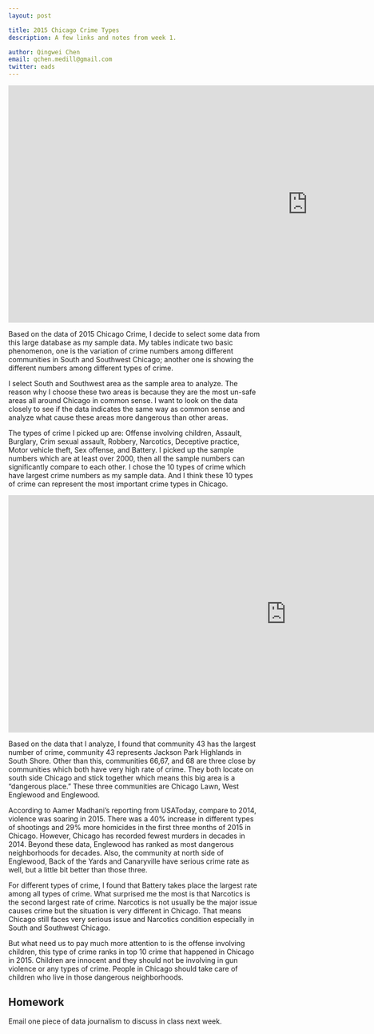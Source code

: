 ```yaml
---
layout: post

title: 2015 Chicago Crime Types
description: A few links and notes from week 1.

author: Qingwei Chen
email: qchen.medill@gmail.com
twitter: eads
---
```


<iframe width="1196.5" height="475" seamless frameborder="0" scrolling="no" src="https://docs.google.com/spreadsheets/d/1vz6cYSaG_056QGUg_z_6DtOhRAfoy6seWuWiLfU1zRI/pubchart?oid=505065583&amp;format=interactive"></iframe>

Based on the data of 2015 Chicago Crime, I decide to select some data from this large database as my sample data. My tables indicate two basic phenomenon, one is the variation of crime numbers among different communities in South and Southwest Chicago; another one is showing the different numbers among different types of crime. 

I select South and Southwest area as the sample area to analyze. The reason why I choose these two areas is because they are the most un-safe areas all around Chicago in common sense. I want to look on the data closely to see if the data indicates the same way as common sense and analyze what cause these areas more dangerous than other areas. 

The types of crime I picked up are: Offense involving children, Assault, Burglary,
Crim sexual assault, Robbery, Narcotics, Deceptive practice, Motor vehicle theft, Sex offense, and Battery. I picked up the sample numbers which are at least over 2000, then all the sample numbers can significantly compare to each other. I chose the 10 types of crime which have largest crime numbers as my sample data. And I think these 10 types of crime can represent the most important crime types in Chicago. 

<iframe width="1110.5" height="474.5708333333333" seamless frameborder="0" scrolling="no" src="https://docs.google.com/spreadsheets/d/1vz6cYSaG_056QGUg_z_6DtOhRAfoy6seWuWiLfU1zRI/pubchart?oid=707637969&amp;format=interactive"></iframe>

Based on the data that I analyze, I found that community 43 has the largest number of crime, community 43 represents Jackson Park Highlands in South Shore. Other than this, communities 66,67, and 68 are three close by communities which both have very high rate of crime. They both locate on south side Chicago and stick together which means this big area is a “dangerous place.” These three communities are Chicago Lawn, West Englewood and Englewood. 

According to Aamer Madhani’s reporting from USAToday, compare to 2014, violence was soaring in 2015. There was a 40% increase in different types of shootings and 29% more homicides in the first three months of 2015 in Chicago. However, Chicago has recorded fewest murders in decades in 2014. Beyond these data, Englewood has ranked as most dangerous neighborhoods for decades. Also, the community at north side of Englewood, Back of the Yards and Canaryville have serious crime rate as well, but a little bit better than those three.  

For different types of crime, I found that Battery takes place the largest rate among all types of crime. What surprised me the most is that Narcotics is the second largest rate of crime. Narcotics is not usually be the major issue causes crime but the situation is very different in Chicago. That means Chicago still faces very serious issue and Narcotics condition especially in South and Southwest Chicago. 

But what need us to pay much more attention to is the offense involving children, this type of crime ranks in top 10 crime that happened in Chicago in 2015. Children are innocent and they should not be involving in gun violence or any types of crime. People in Chicago should take care of children who live in those dangerous neighborhoods. 




## Homework

Email one piece of data journalism to discuss in class next week.
